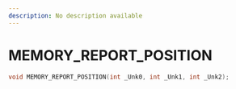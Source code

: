 ```yaml
---
description: No description available 
---
```


# MEMORY_REPORT_POSITION

```cpp
void MEMORY_REPORT_POSITION(int _Unk0, int _Unk1, int _Unk2);
```